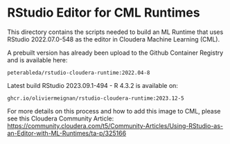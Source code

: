 # RStudio Editor for CML Runtimes

This directory contains the scripts needed to build an ML Runtime that uses RStudio 2022.07.0-548 as the editor in Cloudera Machine Learning (CML).

A prebuilt version has already been upload to the Github Container Registry and is available here: 

`peterableda/rstudio-cloudera-runtime:2022.04-8`

Latest build RStudio 2023.09.1-494 - R 4.3.2 is available on:

`ghcr.io/oliviermeignan/rstudio-cloudera-runtime:2023.12-5`

For more details on this process and how to add this image to CML, please see this Cloudera Community Article:
https://community.cloudera.com/t5/Community-Articles/Using-RStudio-as-an-Editor-with-ML-Runtimes/ta-p/325166
